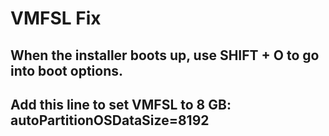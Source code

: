 # VMFSL Fix

## When the installer boots up, use SHIFT + O to go into boot options.
## Add this line to set VMFSL to 8 GB: autoPartitionOSDataSize=8192

